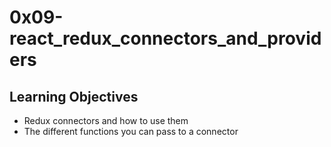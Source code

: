 # 0x09-react_redux_connectors_and_providers

## Learning Objectives 

* Redux connectors and how to use them
* The different functions you can pass to a connector